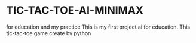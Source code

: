 # TIC-TAC-TOE-AI-MINIMAX
for education and my practice
This is my first project ai for education. 
This tic-tac-toe game create by python 
